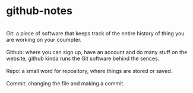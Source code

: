 # github-notes
<br> Git: a piece of software that keeps track of the entire history of thing you are working on your coumpter. </br>
<br> Github: where you can sign up, have an account and do many stuff on the website, github kinda runs the Git software behind the sences.</br>
<br> Repo: a small word for repository, where things are stored or saved. </br>
<br> Commit: changing the file and making a commit. </br> 
